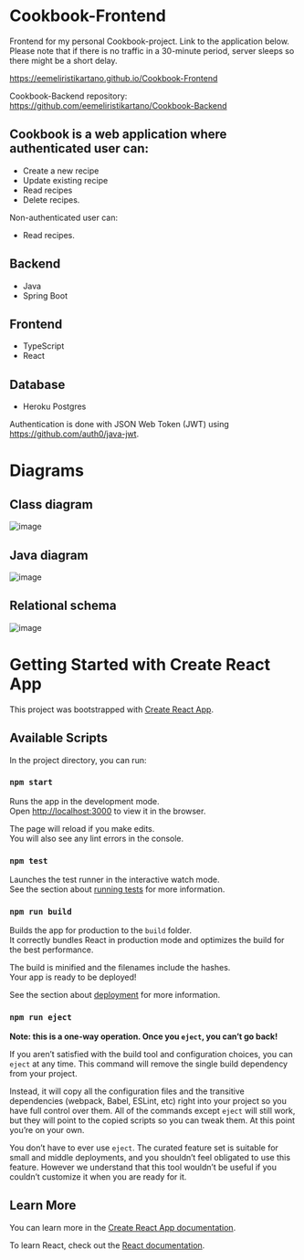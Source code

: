 # Cookbook-Frontend
Frontend for my personal Cookbook-project. Link to the application below. Please note that if there is no traffic in a 30-minute period, server sleeps so there might be a short delay.

https://eemeliristikartano.github.io/Cookbook-Frontend

Cookbook-Backend repository: https://github.com/eemeliristikartano/Cookbook-Backend

 ## Cookbook is a web application where authenticated user can:
 - Create a new recipe
 - Update existing recipe
 - Read recipes
 - Delete recipes.

Non-authenticated user can:
 - Read recipes.
 
## Backend
- Java
- Spring Boot

## Frontend
 - TypeScript
 - React
 
  ## Database
 - Heroku Postgres
 
Authentication is done with JSON Web Token (JWT) using https://github.com/auth0/java-jwt.

# Diagrams

## Class diagram

![image](https://user-images.githubusercontent.com/92360393/210605316-e1d4251f-23fc-44b4-897a-32ba3aab9ef5.png)

## Java diagram
![image](https://user-images.githubusercontent.com/92360393/210605629-10be7dec-6438-497d-bec4-eb581c6826f3.png)

## Relational schema
![image](https://user-images.githubusercontent.com/92360393/210605852-55853a18-9ecd-466c-9df6-bc9d02e280e9.png)


# Getting Started with Create React App

This project was bootstrapped with [Create React App](https://github.com/facebook/create-react-app).

## Available Scripts

In the project directory, you can run:

### `npm start`

Runs the app in the development mode.\
Open [http://localhost:3000](http://localhost:3000) to view it in the browser.

The page will reload if you make edits.\
You will also see any lint errors in the console.

### `npm test`

Launches the test runner in the interactive watch mode.\
See the section about [running tests](https://facebook.github.io/create-react-app/docs/running-tests) for more information.

### `npm run build`

Builds the app for production to the `build` folder.\
It correctly bundles React in production mode and optimizes the build for the best performance.

The build is minified and the filenames include the hashes.\
Your app is ready to be deployed!

See the section about [deployment](https://facebook.github.io/create-react-app/docs/deployment) for more information.

### `npm run eject`

**Note: this is a one-way operation. Once you `eject`, you can’t go back!**

If you aren’t satisfied with the build tool and configuration choices, you can `eject` at any time. This command will remove the single build dependency from your project.

Instead, it will copy all the configuration files and the transitive dependencies (webpack, Babel, ESLint, etc) right into your project so you have full control over them. All of the commands except `eject` will still work, but they will point to the copied scripts so you can tweak them. At this point you’re on your own.

You don’t have to ever use `eject`. The curated feature set is suitable for small and middle deployments, and you shouldn’t feel obligated to use this feature. However we understand that this tool wouldn’t be useful if you couldn’t customize it when you are ready for it.

## Learn More

You can learn more in the [Create React App documentation](https://facebook.github.io/create-react-app/docs/getting-started).

To learn React, check out the [React documentation](https://reactjs.org/).
